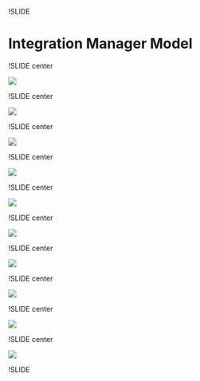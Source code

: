 !SLIDE

# Integration Manager Model

!SLIDE center

<img src="../img/image-492.jpeg" />

!SLIDE center

<img src="../img/image-493.jpeg" />

!SLIDE center

<img src="../img/image-494.jpeg" />

!SLIDE center

<img src="../img/image-495.jpeg" />

!SLIDE center

<img src="../img/image-496.jpeg" />

!SLIDE center

<img src="../img/image-497.jpeg" />

!SLIDE center

<img src="../img/image-498.jpeg" />

!SLIDE center

<img src="../img/image-499.jpeg" />

!SLIDE center

<img src="../img/image-500.jpeg" />

!SLIDE center

<img src="../img/image-501.jpeg" />

!SLIDE
